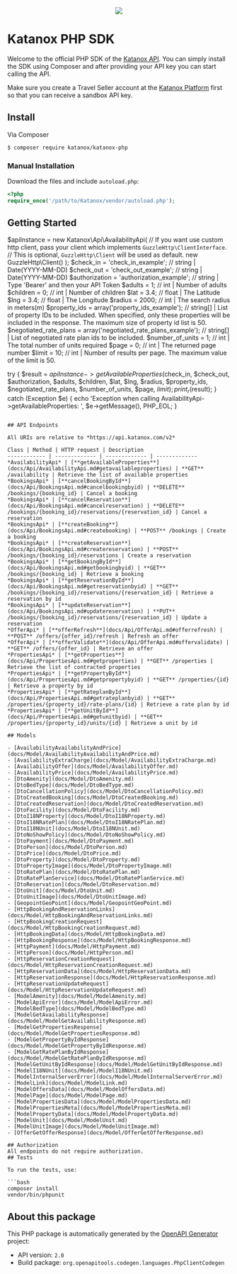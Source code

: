 <p align="center">
  <img src="https://static.katanox.com/blog/icons/ktnx-logo-white-bg.png" />
</p>

# Katanox PHP SDK

Welcome to the official PHP SDK of the [Katanox API](https://docs.katanox.com). You can simply install the SDK using Composer and after providing your API key you can start calling the API. 

Make sure you create a Travel Seller account at the [Katanox Platform](https://app.katanox.com/register) first so that you can receive a sandbox API key.

## Install

Via Composer

``` bash
$ composer require katanox/katanox-php
```

### Manual Installation

Download the files and include `autoload.php`:

```php
<?php
require_once('/path/to/Katanox/vendor/autoload.php');
```

## Getting Started

$apiInstance = new Katanox\Api\AvailabilityApi(
    // If you want use custom http client, pass your client which implements `GuzzleHttp\ClientInterface`.
    // This is optional, `GuzzleHttp\Client` will be used as default.
    new GuzzleHttp\Client()
);
$check_in = 'check_in_example'; // string | Date(YYYY-MM-DD)
$check_out = 'check_out_example'; // string | Date(YYYY-MM-DD)
$authorization = 'authorization_example'; // string | Type 'Bearer' and then your API Token
$adults = 1; // int | Number of adults
$children = 0; // int | Number of children
$lat = 3.4; // float | The Latitude
$lng = 3.4; // float | The Longitude
$radius = 2000; // int | The search radius in meters(m)
$property_ids = array('property_ids_example'); // string[] | List of property IDs to be included. When specified, only these properties will be included in the response. The maximum size of property id list is 50.
$negotiated_rate_plans = array('negotiated_rate_plans_example'); // string[] | List of negotiated rate plan ids to be included.
$number_of_units = 1; // int | The total number of units required
$page = 0; // int | The returned page number
$limit = 10; // int | Number of results per page. The maximum value of the limit is 50.

try {
    $result = $apiInstance->getAvailableProperties($check_in, $check_out, $authorization, $adults, $children, $lat, $lng, $radius, $property_ids, $negotiated_rate_plans, $number_of_units, $page, $limit);
    print_r($result);
} catch (Exception $e) {
    echo 'Exception when calling AvailabilityApi->getAvailableProperties: ', $e->getMessage(), PHP_EOL;
}

```

## API Endpoints

All URIs are relative to *https://api.katanox.com/v2*

Class | Method | HTTP request | Description
------------ | ------------- | ------------- | -------------
*AvailabilityApi* | [**getAvailableProperties**](docs/Api/AvailabilityApi.md#getavailableproperties) | **GET** /availability | Retrieve the list of available properties
*BookingsApi* | [**cancelBookingById**](docs/Api/BookingsApi.md#cancelbookingbyid) | **DELETE** /bookings/{booking_id} | Cancel a booking
*BookingsApi* | [**cancelReservation**](docs/Api/BookingsApi.md#cancelreservation) | **DELETE** /bookings/{booking_id}/reservations/{reservation_id} | Cancel a reservation
*BookingsApi* | [**createBooking**](docs/Api/BookingsApi.md#createbooking) | **POST** /bookings | Create a booking
*BookingsApi* | [**createReservation**](docs/Api/BookingsApi.md#createreservation) | **POST** /bookings/{booking_id}/reservations | Create a reservation
*BookingsApi* | [**getBookingById**](docs/Api/BookingsApi.md#getbookingbyid) | **GET** /bookings/{booking_id} | Retrieve a booking
*BookingsApi* | [**getReservationById**](docs/Api/BookingsApi.md#getreservationbyid) | **GET** /bookings/{booking_id}/reservations/{reservation_id} | Retrieve a reservation by id
*BookingsApi* | [**updateReservation**](docs/Api/BookingsApi.md#updatereservation) | **PUT** /bookings/{booking_id}/reservations/{reservation_id} | Update a reservation
*OfferApi* | [**offerRefresh**](docs/Api/OfferApi.md#offerrefresh) | **POST** /offers/{offer_id}/refresh | Refresh an offer
*OfferApi* | [**offerValidate**](docs/Api/OfferApi.md#offervalidate) | **GET** /offers/{offer_id} | Retrieve an offer
*PropertiesApi* | [**getProperties**](docs/Api/PropertiesApi.md#getproperties) | **GET** /properties | Retrieve the list of contracted properties
*PropertiesApi* | [**getPropertyById**](docs/Api/PropertiesApi.md#getpropertybyid) | **GET** /properties/{id} | Retrieve a property by id
*PropertiesApi* | [**getRateplanById**](docs/Api/PropertiesApi.md#getrateplanbyid) | **GET** /properties/{property_id}/rate-plans/{id} | Retrieve a rate plan by id
*PropertiesApi* | [**getUnitById**](docs/Api/PropertiesApi.md#getunitbyid) | **GET** /properties/{property_id}/units/{id} | Retrieve a unit by id

## Models

- [AvailabilityAvailabilityAndPrice](docs/Model/AvailabilityAvailabilityAndPrice.md)
- [AvailabilityExtraCharge](docs/Model/AvailabilityExtraCharge.md)
- [AvailabilityOffer](docs/Model/AvailabilityOffer.md)
- [AvailabilityPrice](docs/Model/AvailabilityPrice.md)
- [DtoAmenity](docs/Model/DtoAmenity.md)
- [DtoBedType](docs/Model/DtoBedType.md)
- [DtoCancellationPolicy](docs/Model/DtoCancellationPolicy.md)
- [DtoCreatedBooking](docs/Model/DtoCreatedBooking.md)
- [DtoCreatedReservation](docs/Model/DtoCreatedReservation.md)
- [DtoFacility](docs/Model/DtoFacility.md)
- [DtoI18NProperty](docs/Model/DtoI18NProperty.md)
- [DtoI18NRatePlan](docs/Model/DtoI18NRatePlan.md)
- [DtoI18NUnit](docs/Model/DtoI18NUnit.md)
- [DtoNoShowPolicy](docs/Model/DtoNoShowPolicy.md)
- [DtoPayment](docs/Model/DtoPayment.md)
- [DtoPerson](docs/Model/DtoPerson.md)
- [DtoPrice](docs/Model/DtoPrice.md)
- [DtoProperty](docs/Model/DtoProperty.md)
- [DtoPropertyImage](docs/Model/DtoPropertyImage.md)
- [DtoRatePlan](docs/Model/DtoRatePlan.md)
- [DtoRatePlanService](docs/Model/DtoRatePlanService.md)
- [DtoReservation](docs/Model/DtoReservation.md)
- [DtoUnit](docs/Model/DtoUnit.md)
- [DtoUnitImage](docs/Model/DtoUnitImage.md)
- [GeopointGeoPoint](docs/Model/GeopointGeoPoint.md)
- [HttpBookingAndReservationLinks](docs/Model/HttpBookingAndReservationLinks.md)
- [HttpBookingCreationRequest](docs/Model/HttpBookingCreationRequest.md)
- [HttpBookingData](docs/Model/HttpBookingData.md)
- [HttpBookingResponse](docs/Model/HttpBookingResponse.md)
- [HttpPayment](docs/Model/HttpPayment.md)
- [HttpPerson](docs/Model/HttpPerson.md)
- [HttpReservationCreationRequest](docs/Model/HttpReservationCreationRequest.md)
- [HttpReservationData](docs/Model/HttpReservationData.md)
- [HttpReservationResponse](docs/Model/HttpReservationResponse.md)
- [HttpReservationUpdateRequest](docs/Model/HttpReservationUpdateRequest.md)
- [ModelAmenity](docs/Model/ModelAmenity.md)
- [ModelApiError](docs/Model/ModelApiError.md)
- [ModelBedType](docs/Model/ModelBedType.md)
- [ModelGetAvailabilityResponse](docs/Model/ModelGetAvailabilityResponse.md)
- [ModelGetPropertiesResponse](docs/Model/ModelGetPropertiesResponse.md)
- [ModelGetPropertyByIdResponse](docs/Model/ModelGetPropertyByIdResponse.md)
- [ModelGetRatePlanByIdResponse](docs/Model/ModelGetRatePlanByIdResponse.md)
- [ModelGetUnitByIdResponse](docs/Model/ModelGetUnitByIdResponse.md)
- [ModelI18NUnit](docs/Model/ModelI18NUnit.md)
- [ModelInternalServerError](docs/Model/ModelInternalServerError.md)
- [ModelLink](docs/Model/ModelLink.md)
- [ModelOffersData](docs/Model/ModelOffersData.md)
- [ModelPage](docs/Model/ModelPage.md)
- [ModelPropertiesData](docs/Model/ModelPropertiesData.md)
- [ModelPropertiesMeta](docs/Model/ModelPropertiesMeta.md)
- [ModelPropertyData](docs/Model/ModelPropertyData.md)
- [ModelUnit](docs/Model/ModelUnit.md)
- [ModelUnitImage](docs/Model/ModelUnitImage.md)
- [OfferGetOfferResponse](docs/Model/OfferGetOfferResponse.md)

## Authorization
All endpoints do not require authorization.
## Tests

To run the tests, use:

```bash
composer install
vendor/bin/phpunit
```

## About this package

This PHP package is automatically generated by the [OpenAPI Generator](https://openapi-generator.tech) project:

- API version: `2.0`
- Build package: `org.openapitools.codegen.languages.PhpClientCodegen`
